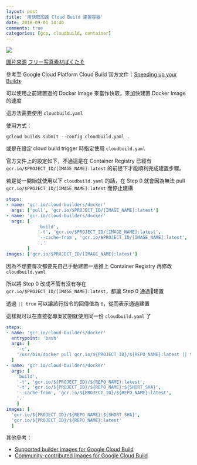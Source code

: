 ```yaml
---
layout: post
title: '用快取加速 Cloud Build 建置容器'
date: 2018-09-01 14:40
comments: true
categories: [gcp, cloudbuild, container]
---
```


![](http://i.imgur.com/EsiorQx.jpg)

[圖片來源](https://www.pakutaso.com/20160628181pc-11.html)
[フリー写真素材ぱくたそ](https://www.pakutaso.com/)

參考至 Google Cloud Platform Cloud Build 官方文件：[Speeding up your Builds](https://cloud.google.com/cloud-build/docs/speeding-up-builds)

可以使用之前建置過的 Docker Image 來當作快取，來加快建置 Docker Image 的速度

這方法需要使用 `cloudbuild.yaml`

使用方式：

```shell
gcloud builds submit --config cloudbuild.yaml .
```

或是在設定 cloud build trigger 時指定使用 `cloudbuild.yaml`

<!-- more -->

官方文件上的設定如下，不過這是在 Container Registry 已經有 `gcr.io/$PROJECT_ID/[IMAGE_NAME]:latest` 的前提下才能順利完成建置步驟。

若是從一開始就使用以下 `cloudbuild.yaml` 的話，在 Step 0 就會因為無法 pull `gcr.io/$PROJECT_ID/[IMAGE_NAME]:latest` 而停止建構

```yaml
steps:
- name: 'gcr.io/cloud-builders/docker'
  args: ['pull', 'gcr.io/$PROJECT_ID/[IMAGE_NAME]:latest']
- name: 'gcr.io/cloud-builders/docker'
  args: [
            'build',
            '-t', 'gcr.io/$PROJECT_ID/[IMAGE_NAME]:latest',
            '--cache-from', 'gcr.io/$PROJECT_ID/[IMAGE_NAME]:latest',
            '.'
        ]
images: ['gcr.io/$PROJECT_ID/[IMAGE_NAME]:latest']
```

因為不想要每次都要先自己手動建置一版推上 Container Registry 再修改 `cloudbuild.yaml`

所以將 Step 0 改成不管有沒有存在 `gcr.io/$PROJECT_ID/[IMAGE_NAME]:latest`，都讓 Step 0 通過建置

透過 `|| true` 可以讓該行指令的回傳值為 `0`，從而表示通過建置

這樣就可以在直接從專案初期就使用同一份 `cloudbuild.yaml` 了

```yaml
steps:
- name: 'gcr.io/cloud-builders/docker'
  entrypoint: 'bash'
  args: [
    '-c',
    '/usr/bin/docker pull gcr.io/${PROJECT_ID}/${REPO_NAME}:latest || true'
  ]
- name: 'gcr.io/cloud-builders/docker'
  args: [
    'build',
    '-t', 'gcr.io/${PROJECT_ID}/${REPO_NAME}:latest',
    '-t', 'gcr.io/${PROJECT_ID}/${REPO_NAME}:${SHORT_SHA}',
    '--cache-from', 'gcr.io/${PROJECT_ID}/${REPO_NAME}:latest',
    '.'
    ]
images: [
  'gcr.io/${PROJECT_ID}/${REPO_NAME}:${SHORT_SHA}', 
  'gcr.io/${PROJECT_ID}/${REPO_NAME}:latest'
  ]
```

其他參考：

* [Supported builder images for Google Cloud Build](https://cloud.google.com/cloud-build/)
* [Community-contributed images for Google Cloud Build](https://github.com/GoogleCloudPlatform/cloud-builders-community)

